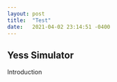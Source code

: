 ```yaml
---
layout: post
title:  "Test"
date:   2021-04-02 23:14:51 -0400
---
```


## Yess Simulator

 Introduction